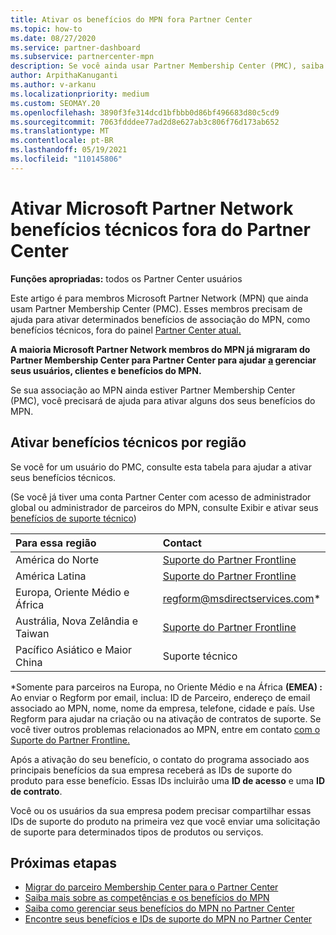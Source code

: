 ```yaml
---
title: Ativar os benefícios do MPN fora Partner Center
ms.topic: how-to
ms.date: 08/27/2020
ms.service: partner-dashboard
ms.subservice: partnercenter-mpn
description: Se você ainda usar Partner Membership Center (PMC), saiba quem contatar para ajudar a ativar seus benefícios de suporte técnico do MPN e dar a você as IDs de suporte do benefício.
author: ArpithaKanuganti
ms.author: v-arkanu
ms.localizationpriority: medium
ms.custom: SEOMAY.20
ms.openlocfilehash: 3890f3fe314dcd1bfbbb0d86bf496683d80c5cd9
ms.sourcegitcommit: 7063fdddee77ad2d8e627ab3c806f76d173ab652
ms.translationtype: MT
ms.contentlocale: pt-BR
ms.lasthandoff: 05/19/2021
ms.locfileid: "110145806"
---
```

# <a name="activate-microsoft-partner-network-technical-benefits-outside-of-partner-center"></a>Ativar Microsoft Partner Network benefícios técnicos fora do Partner Center


**Funções apropriadas:** todos os Partner Center usuários

Este artigo é para membros Microsoft Partner Network (MPN) que ainda usam Partner Membership Center (PMC). Esses membros precisam de ajuda para ativar determinados benefícios de associação do MPN, como benefícios técnicos, fora do painel [Partner Center atual.](https://partner.microsoft.com/dashboard)

**A maioria Microsoft Partner Network membros do MPN já migraram do Partner Membership Center para Partner Center para ajudar [a](prepare-pmc-pc-migration.md) gerenciar seus usuários, clientes e benefícios do MPN.**

Se sua associação ao MPN ainda estiver Partner Membership Center (PMC), você precisará de ajuda para ativar alguns dos seus benefícios do MPN.

## <a name="activate-technical-benefits-by-region"></a>Ativar benefícios técnicos por região

Se você for um usuário do PMC, consulte esta tabela para ajudar a ativar seus benefícios técnicos.

(Se você já tiver uma conta Partner Center com acesso de administrador global ou administrador de parceiros do MPN, consulte Exibir e ativar seus [benefícios de suporte técnico](mpn-benefits-technical-support.md#view-and-activate-your-technical-support-benefits))

|Para essa região  | Contact |
|:--------|:------------|
|América do Norte  | [Suporte do Partner Frontline](https://partner.microsoft.com/support?issueid=300-0042)  |
|América Latina  | [Suporte do Partner Frontline](https://partner.microsoft.com/support?issueid=300-0042)  |
|Europa, Oriente Médio e África  | [regform@msdirectservices.com](mailto:regform@msdirectservices.com)*  |
|Austrália, Nova Zelândia e Taiwan  | [Suporte do Partner Frontline](https://partner.microsoft.com/support?issueid=300-0042)  |
|Pacífico Asiático e Maior China  | Suporte técnico  |

\*Somente para parceiros na Europa, no Oriente Médio e na África **(EMEA) :** Ao enviar o Regform por email, inclua: ID de Parceiro, endereço de email associado ao MPN, nome, nome da empresa, telefone, cidade e país. Use Regform para ajudar na criação ou na ativação de contratos de suporte. Se você tiver outros problemas relacionados ao MPN, entre em contato [com o Suporte do Partner Frontline.](https://partner.microsoft.com/support?issueid=300-0042)

Após a ativação do seu benefício, o contato do programa associado aos principais benefícios da sua empresa receberá as IDs de suporte do produto para esse benefício. Essas IDs incluirão uma **ID de acesso** e uma **ID de contrato**. 

Você ou os usuários da sua empresa podem precisar compartilhar essas IDs de suporte do produto na primeira vez que você enviar uma solicitação de suporte para determinados tipos de produtos ou serviços.

## <a name="next-steps"></a>Próximas etapas

- [Migrar do parceiro Membership Center para o Partner Center](prepare-pmc-pc-migration.md)
- [Saiba mais sobre as competências e os benefícios do MPN](learn-about-competencies.md)
- [Saiba como gerenciar seus benefícios do MPN no Partner Center](manage-your-partner-network-benefits.md)
- [Encontre seus benefícios e IDs de suporte do MPN no Partner Center](mpn-find-benefits.md)